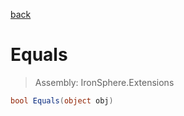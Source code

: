 ﻿

[back](/IronSphere.Extensions/types/DateTimeSpanType)

# Equals

> Assembly: IronSphere.Extensions

```csharp
bool Equals(object obj)
```



 